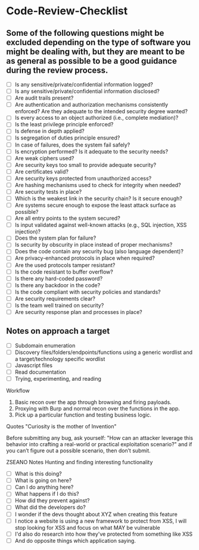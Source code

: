 # Code-Review-Checklist
## Some of the following questions might be excluded depending on the type of software you might be dealing with, but they are meant to be as general as possible to be a good guidance during the review process.

- [ ] Is any sensitive/private/confidential information logged?
- [ ] Is any sensitive/private/confidential information disclosed?
- [ ] Are audit trails present?
- [ ] Are authentication and authorization mechanisms consistently enforced? Are they adequate to the intended security degree wanted?
- [ ] Is every access to an object authorized (i.e., complete mediation)?
- [ ] Is the least privilege principle enforced?
- [ ] Is defense in depth applied?
- [ ] Is segregation of duties principle ensured?
- [ ] In case of failures, does the system fail safely?
- [ ] Is encryption performed? Is it adequate to the security needs?
- [ ] Are weak ciphers used?
- [ ] Are security keys too small to provide adequate security?
- [ ] Are certificates valid?
- [ ] Are security keys protected from unauthorized access?
- [ ] Are hashing mechanisms used to check for integrity when needed?
- [ ] Are security tests in place?
- [ ] Which is the weakest link in the security chain? Is it secure enough?
- [ ] Are systems secure enough to expose the least attack surface as possible?
- [ ] Are all entry points to the system secured?
- [ ] Is input validated against well-known attacks (e.g., SQL injection, XSS injection)?
- [ ] Does the system plan for failure?
- [ ] Is security by obscurity in place instead of proper mechanisms?
- [ ] Does the code contain any security bug (also language dependent)?
- [ ] Are privacy-enhanced protocols in place when required?
- [ ] Are the used protocols tamper resistant?
- [ ] Is the code resistant to buffer overflow?
- [ ] Is there any hard-coded password?
- [ ] Is there any backdoor in the code?
- [ ] Is the code compliant with security policies and standards?
- [ ] Are security requirements clear?
- [ ] Is the team well trained on security?
- [ ] Are security response plan and processes in place?

## Notes on approach a target

- [ ] Subdomain enumeration
- [ ] Discovery files/folders/endpoints/functions using a generic wordlist and a target/technology specific wordlist
- [ ] Javascript files
- [ ] Read documentation
- [ ] Trying, experimenting, and reading

Workflow
1. Basic recon over the app through browsing and firing payloads.
2. Proxying with Burp and normal recon over the functions in the app.
3. Pick up a particular function and testing business logic.

Quotes
"Curiosity is the mother of Invention"

Before submitting any bug, ask yourself: "How can an attacker leverage this behavior into crafting a real-world or practical exploitation scenario?" and if you can’t figure out a possible scenario, then don’t submit. 

ZSEANO Notes
Hunting and finding interesting functionality
- [ ] What is this doing? 
- [ ] What is going on here? 
- [ ] Can I do anything here?
- [ ] What happens if I do this? 
- [ ] How did they prevent against?
- [ ]  What did the developers do?
- [ ] I wonder if the devs thought about XYZ when creating this feature
- [ ] I notice a website is using a new framework to protect from XSS, I will stop looking for XSS and focus on what MAY be vulnerable
- [ ] I'd also do research into how they've protected from something like XSS
- [ ] And do opposite things which application saying.
